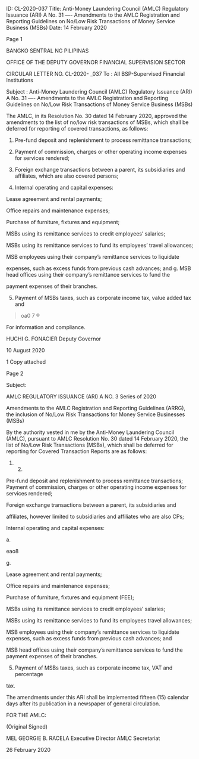 ID: CL-2020-037
Title: Anti-Money Laundering Council (AMLC) Regulatory Issuance (ARI) A No. 31 —- Amendments to the AMLC Registration and Reporting Guidelines on No/Low Risk Transactions of Money Service Business (MSBs)
Date: 14 February 2020

Page 1

BANGKO SENTRAL NG PILIPINAS

OFFICE OF THE DEPUTY GOVERNOR FINANCIAL SUPERVISION SECTOR

CIRCULAR LETTER NO. CL-2020- _037 To : All BSP-Supervised Financial Institutions

Subject : Anti-Money Laundering Council (AMLC) Regulatory Issuance (ARI) A No. 31 —- Amendments to the AMLC Registration and Reporting Guidelines on No/Low Risk Transactions of Money Service Business (MSBs)

The AMLC, in its Resolution No. 30 dated 14 February 2020, approved the amendments to the list of no/low risk transactions of MSBs, which shall be deferred for reporting of covered transactions, as follows:

1. Pre-fund deposit and replenishment to process remittance transactions;

2. Payment of commission, charges or other operating income expenses for services rendered;

3. Foreign exchange transactions between a parent, its subsidiaries and affiliates, which are also covered persons;

4. Internal operating and capital expenses:

Lease agreement and rental payments;

Office repairs and maintenance expenses;

Purchase of furniture, fixtures and equipment;

MSBs using its remittance services to credit employees’ salaries;

MSBs using its remittance services to fund its employees’ travel allowances;

MSB employees using their company’s remittance services to liquidate

expenses, such as excess funds from previous cash advances; and g. MSB head offices using their company’s remittance services to fund the

payment expenses of their branches.

5. Payment of MSBs taxes, such as corporate income tax, value added tax and

>oa0 7 ®

For information and compliance.

HUCHI G. FONACIER Deputy Governor

10 August 2020

1 Copy attached

Page 2

Subject:

AMLC REGULATORY ISSUANCE (ARI) A NO. 3 Series of 2020

Amendments to the AMLC Registration and Reporting Guidelines (ARRG), the inclusion of No/Low Risk Transactions for Money Service Businesses (MSBs)

By the authority vested in me by the Anti-Money Laundering Council (AMLC), pursuant to AMLC Resolution No. 30 dated 14 February 2020, the list of No/Low Risk Transactions (MSBs), which shall be deferred for reporting for Covered Transaction Reports are as follows:

1. 2.

Pre-fund deposit and replenishment to process remittance transactions; Payment of commission, charges or other operating income expenses for services rendered;

Foreign exchange transactions between a parent, its subsidiaries and

affiliates, however limited to subsidiaries and affiliates who are also CPs;

Internal operating and capital expenses:

a.

eao8

g.

Lease agreement and rental payments;

Office repairs and maintenance expenses;

Purchase of furniture, fixtures and equipment (FEE);

MSBs using its remittance services to credit employees’ salaries;

MSBs using its remittance services to fund its employees travel allowances;

MSB employees using their company’s remittance services to liquidate expenses, such as excess funds from previous cash advances; and

MSB head offices using their company’s remittance services to fund the payment expenses of their branches.

5. Payment of MSBs taxes, such as corporate income tax, VAT and percentage

tax.

The amendments under this ARI shall be implemented fifteen (15) calendar days after its publication in a newspaper of general circulation.

FOR THE AMLC:

(Original Signed)

MEL GEORGIE B. RACELA Executive Director AMLC Secretariat

26 February 2020